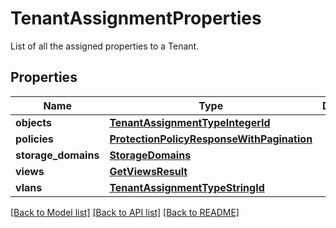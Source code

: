 # TenantAssignmentProperties

List of all the assigned properties to a Tenant.

## Properties
Name | Type | Description | Notes
------------ | ------------- | ------------- | -------------
**objects** | [**TenantAssignmentTypeIntegerId**](TenantAssignmentTypeIntegerId.md) |  | [optional] 
**policies** | [**ProtectionPolicyResponseWithPagination**](ProtectionPolicyResponseWithPagination.md) |  | [optional] 
**storage_domains** | [**StorageDomains**](StorageDomains.md) |  | [optional] 
**views** | [**GetViewsResult**](GetViewsResult.md) |  | [optional] 
**vlans** | [**TenantAssignmentTypeStringId**](TenantAssignmentTypeStringId.md) |  | [optional] 

[[Back to Model list]](../README.md#documentation-for-models) [[Back to API list]](../README.md#documentation-for-api-endpoints) [[Back to README]](../README.md)


